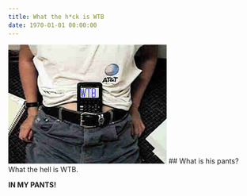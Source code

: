 ```yaml
---
title: What the h*ck is WTB
date: 1970-01-01 00:00:00
---
```

<img src="../assets/images/inmypants/p8.jpg">
## What is his pants?  What the hell is WTB.

**IN MY PANTS!**